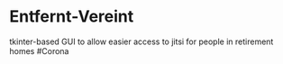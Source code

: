 # Entfernt-Vereint

tkinter-based GUI to allow easier access to jitsi for people in retirement homes #Corona